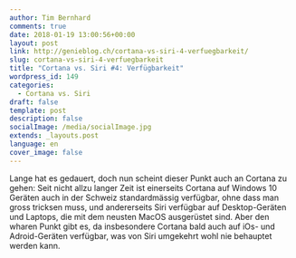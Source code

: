 ```yaml
---
author: Tim Bernhard
comments: true
date: 2018-01-19 13:00:56+00:00
layout: post
link: http://genieblog.ch/cortana-vs-siri-4-verfuegbarkeit/
slug: cortana-vs-siri-4-verfuegbarkeit
title: "Cortana vs. Siri #4: Verfügbarkeit"
wordpress_id: 149
categories:
  - Cortana vs. Siri
draft: false
template: post
description: false
socialImage: /media/socialImage.jpg
extends: _layouts.post
language: en
cover_image: false
---
```


Lange hat es gedauert, doch nun scheint dieser Punkt auch an Cortana zu gehen: Seit nicht allzu langer Zeit ist einerseits Cortana auf Windows 10 Geräten auch in der Schweiz standardmässig verfügbar, ohne dass man gross tricksen muss, und andererseits Siri verfügbar auf Desktop-Geräten und Laptops, die mit dem neusten MacOS ausgerüstet sind. Aber den wharen Punkt gibt es, da insbesondere Cortana bald auch auf iOs- und Adroid-Geräten verfügbar, was von Siri umgekehrt wohl nie behauptet werden kann.
